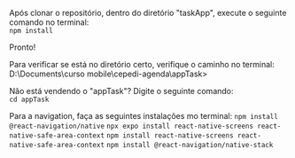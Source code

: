 Após clonar o repositório, dentro do diretório "taskApp", execute o seguinte comando no terminal:<br>
`npm install`


Pronto!

Para verificar se está no diretório certo, verifique o caminho no terminal: <br>
D:\Documents\curso mobile\cepedi-agenda\appTask>

Não está vendendo o "appTask"? Digite o seguinte comando: <br>
`cd appTask`

Para a navigation, faça as seguintes instalações mo terminal:
`npm install @react-navigation/native`
`npx expo install react-native-screens react-native-safe-area-context`
`npm install react-native-screens react-native-safe-area-context`
`npm install @react-navigation/native-stack`
